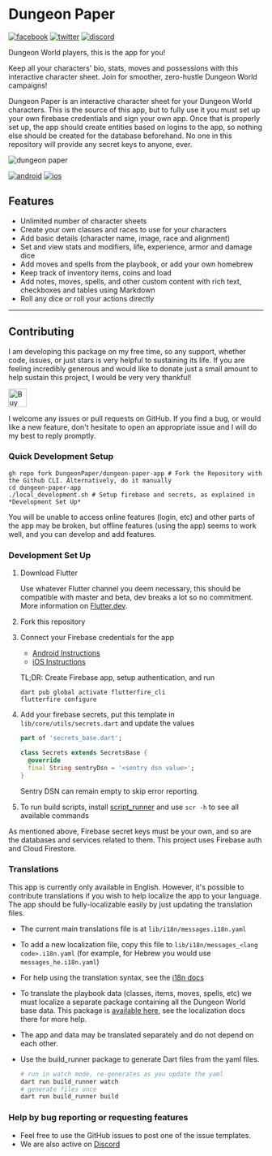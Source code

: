 # Dungeon Paper

[![facebook](https://img.shields.io/static/v1?label=Like&style=social&logo=facebook&message=%20)](https://bit.ly/DungeonPaper-Facebook)
[![twitter](https://img.shields.io/twitter/follow/espadrine?label=Follow&style=social)](https://bit.ly/DungeonPaper-Twitter)
[![discord](https://img.shields.io/discord/719848105586982915?label=Chat&logo=discord&style=social)](https://bit.ly/DungeonPaper-Discord)

Dungeon World players, this is the app for you!

Keep all your characters' bio, stats, moves and possessions with this interactive character sheet.
Join for smoother, zero-hustle Dungeon World campaigns!

Dungeon Paper is an interactive character sheet for your Dungeon World characters. This is the
source of this app, but to fully use it you must set up your own firebase credentials and sign your
own app. Once that is properly set up, the app should create entities based on logins to the app, so
nothing else should be created for the database beforehand. No one in this repository will provide
any secret keys to anyone, ever.

![dungeon paper](https://dungeonpaper.app/assets/images/logo-512.png)

[![android](https://img.shields.io/static/v1?label=Google%20Play&style=for-the-badge&logo=google-play&message=%E2%80%BA&labelColor=689f38&color=33691e&)](https://bit.ly/DungeonPaper-Android)
[![ios](https://img.shields.io/static/v1?label=App%20Store&style=for-the-badge&logo=apple&message=%E2%80%BA&labelColor=000000&color=000000&)](https://bit.ly/DungeonPaper-iOS)

## Features

- Unlimited number of character sheets
- Create your own classes and races to use for your characters
- Add basic details (character name, image, race and alignment)
- Set and view stats and modifiers, life, experience, armor and damage dice
- Add moves and spells from the playbook, or add your own homebrew
- Keep track of inventory items, coins and load
- Add notes, moves, spells, and other custom content with rich text, checkboxes and tables using
  Markdown
- Roll any dice or roll your actions directly

---

## Contributing

I am developing this package on my free time, so any support, whether code, issues, or just stars is
very helpful to sustaining its life. If you are feeling incredibly generous and would like to donate
just a small amount to help sustain this project, I would be very very thankful!

<a href='https://ko-fi.com/casraf' target='_blank'>
  <img height='36' style='border:0px;height:36px;'
    src='https://cdn.ko-fi.com/cdn/kofi1.png?v=3'
    alt='Buy Me a Coffee at ko-fi.com' />
</a>

I welcome any issues or pull requests on GitHub. If you find a bug, or would like a new feature,
don't hesitate to open an appropriate issue and I will do my best to reply promptly.

### Quick Development Setup

```
gh repo fork DungeonPaper/dungeon-paper-app # Fork the Repository with the Github CLI. Alternatively, do it manually
cd dungeon-paper-app
./local_development.sh # Setup firebase and secrets, as explained in *Development Set Up*
```

You will be unable to access online features (login, etc) and other parts of the app may be broken, but offline features (using the app) seems to work well, and you can develop and add features.

### Development Set Up

1. Download Flutter

   Use whatever Flutter channel you deem necessary, this should be compatible with master and beta,
   dev breaks a lot so no commitment. More information on [Flutter.dev](https://flutter.dev).

1. Fork this repository

1. Connect your Firebase credentials for the app

   - [Android Instructions](https://firebase.google.com/docs/android/setup)
   - [iOS Instructions](https://firebase.google.com/docs/ios/setup)

   TL;DR: Create Firebase app, setup authentication, and run

   ```shell
   dart pub global activate flutterfire_cli
   flutterfire configure
   ```

1. Add your firebase secrets, put this template in `lib/core/utils/secrets.dart` and update the
   values

   ```dart
   part of 'secrets_base.dart';

   class Secrets extends SecretsBase {
     @override
     final String sentryDsn = '<sentry dsn value>';
   }
   ```

   Sentry DSN can remain empty to skip error reporting.

1. To run build scripts, install [script_runner](https://pub.dev/packages/script_runner) and use
   `scr -h` to see all available commands

As mentioned above, Firebase secret keys must be your own, and so are the databases and services
related to them. This project uses Firebase auth and Cloud Firestore.

### Translations

This app is currently only available in English. However, it's possible to contribute translations
if you wish to help localize the app to your language. The app should be fully-localizable easily by
just updating the translation files.

- The current main translations file is at `lib/i18n/messages.i18n.yaml`
- To add a new localization file, copy this file to `lib/i18n/messages_<lang code>.i18n.yaml` (for
  example, for Hebrew you would use `messages_he.i18n.yaml`)
- For help using the translation syntax, see the [i18n docs](https://github.com/MohiuddinM/i18n)
- To translate the playbook data (classes, items, moves, spells, etc) we must localize a separate
  package containing all the Dungeon World base data. This package is
  [available here](https://github.com/DungeonPaper/dungeon_world_data), see the localization docs
  there for more help.
- The app and data may be translated separately and do not depend on each other.
- Use the build_runner package to generate Dart files from the yaml files.

  ```bash
  # run in watch mode, re-generates as you update the yaml
  dart run build_runner watch
  # generate files once
  dart run build_runner build
  ```

### Help by bug reporting or requesting features

- Feel free to use the GitHub issues to post one of the issue templates.
- We are also active on [Discord](https://bit.ly/DungeonPaper-Discord)
